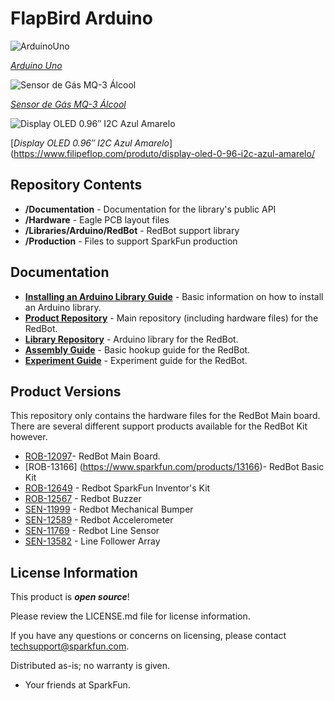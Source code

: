 FlapBird Arduino
===============

![ArduinoUno](https://www.filipeflop.com/wp-content/uploads/2017/07/Arduino_Uno_R3.png)  

[*Arduino Uno*](https://www.filipeflop.com/produto/placa-uno-r3-cabo-usb-para-arduino)

![Sensor de Gás MQ-3 Álcool](https://www.filipeflop.com/wp-content/uploads/2017/07/58604_16866.jpg)  

[*Sensor de Gás MQ-3 Álcool*](https://www.filipeflop.com/produto/sensor-de-gas-mq-3-alcool)

![Display OLED 0.96″ I2C Azul Amarelo](https://www.filipeflop.com/wp-content/uploads/2017/07/SKU195523a.png)  

[*Display OLED 0.96″ I2C Azul Amarelo*](https://www.filipeflop.com/produto/display-oled-0-96-i2c-azul-amarelo/



Repository Contents
-------------------

* **/Documentation** - Documentation for the library's public API
* **/Hardware** - Eagle PCB layout files
* **/Libraries/Arduino/RedBot** - RedBot support library
* **/Production** - Files to support SparkFun production

Documentation
--------------

* **[Installing an Arduino Library Guide](https://learn.sparkfun.com/tutorials/installing-an-arduino-library)** - Basic information on how to install an Arduino library.
* **[Product Repository](https://github.com/sparkfun/RedBot)** - Main repository (including hardware files) for the RedBot.
* **[Library Repository](https://github.com/sparkfun/SparkFun_Redbot_Arduino_Library)** - Arduino library for the RedBot.
* **[Assembly Guide](https://learn.sparkfun.com/tutorials/assembly-guide-for-redbot-with-shadow-chassis)** - Basic hookup guide for the RedBot.
* **[Experiment Guide](https://learn.sparkfun.com/tutorials/experiment-guide-for-redbot-with-shadow-chassis)** - Experiment guide for the RedBot.


Product Versions
----------------
This repository only contains the hardware files for the RedBot Main board. There are several different support products available for the RedBot Kit however.

* [ROB-12097](https://www.sparkfun.com/products/12097)- RedBot Main Board.
* [ROB-13166] (https://www.sparkfun.com/products/13166)- RedBot Basic Kit
* [ROB-12649](https://www.sparkfun.com/products/12649) - Redbot SparkFun Inventor's Kit
* [ROB-12567](https://www.sparkfun.com/products/12567) - Redbot Buzzer
* [SEN-11999](https://www.sparkfun.com/products/11999) - Redbot Mechanical Bumper
* [SEN-12589](https://www.sparkfun.com/products/12589) - Redbot Accelerometer
* [SEN-11769](https://www.sparkfun.com/products/11769) - Redbot Line Sensor
* [SEN-13582](https://www.sparkfun.com/products/13582) - Line Follower Array

License Information
-------------------

This product is _**open source**_! 

Please review the LICENSE.md file for license information. 

If you have any questions or concerns on licensing, please contact techsupport@sparkfun.com.

Distributed as-is; no warranty is given.

- Your friends at SparkFun.
